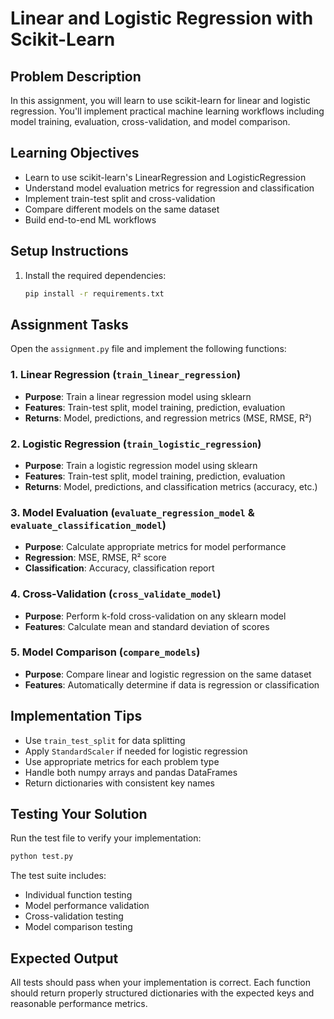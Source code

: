 # Linear and Logistic Regression with Scikit-Learn

## Problem Description

In this assignment, you will learn to use scikit-learn for linear and logistic regression. You'll implement practical machine learning workflows including model training, evaluation, cross-validation, and model comparison.

## Learning Objectives

- Learn to use scikit-learn's LinearRegression and LogisticRegression
- Understand model evaluation metrics for regression and classification
- Implement train-test split and cross-validation
- Compare different models on the same dataset
- Build end-to-end ML workflows

## Setup Instructions

1. Install the required dependencies:
   ```bash
   pip install -r requirements.txt
   ```

## Assignment Tasks

Open the `assignment.py` file and implement the following functions:

### 1. Linear Regression (`train_linear_regression`)
- **Purpose**: Train a linear regression model using sklearn
- **Features**: Train-test split, model training, prediction, evaluation
- **Returns**: Model, predictions, and regression metrics (MSE, RMSE, R²)

### 2. Logistic Regression (`train_logistic_regression`)
- **Purpose**: Train a logistic regression model using sklearn
- **Features**: Train-test split, model training, prediction, evaluation
- **Returns**: Model, predictions, and classification metrics (accuracy, etc.)

### 3. Model Evaluation (`evaluate_regression_model` & `evaluate_classification_model`)
- **Purpose**: Calculate appropriate metrics for model performance
- **Regression**: MSE, RMSE, R² score
- **Classification**: Accuracy, classification report

### 4. Cross-Validation (`cross_validate_model`)
- **Purpose**: Perform k-fold cross-validation on any sklearn model
- **Features**: Calculate mean and standard deviation of scores

### 5. Model Comparison (`compare_models`)
- **Purpose**: Compare linear and logistic regression on the same dataset
- **Features**: Automatically determine if data is regression or classification

## Implementation Tips

- Use `train_test_split` for data splitting
- Apply `StandardScaler` if needed for logistic regression
- Use appropriate metrics for each problem type
- Handle both numpy arrays and pandas DataFrames
- Return dictionaries with consistent key names

## Testing Your Solution

Run the test file to verify your implementation:

```bash
python test.py
```

The test suite includes:
- Individual function testing
- Model performance validation
- Cross-validation testing
- Model comparison testing

## Expected Output

All tests should pass when your implementation is correct. Each function should return properly structured dictionaries with the expected keys and reasonable performance metrics.
